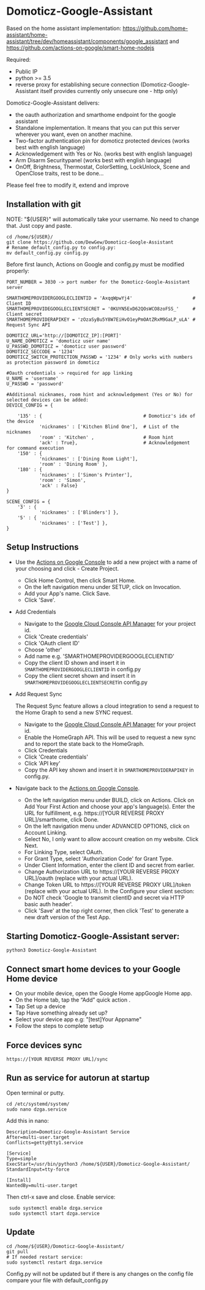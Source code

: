 # Domoticz-Google-Assistant

Based on the home assistant implementation: https://github.com/home-assistant/home-assistant/tree/dev/homeassistant/components/google_assistant and https://github.com/actions-on-google/smart-home-nodejs

Required:
- Public IP
- python >= 3.5
- reverse proxy for establishing secure connection (Domoticz-Google-Assistant itself provides currently only unsecure one - http only)

Domoticz-Google-Assistant delivers: 
- the oauth authorization and smarthome endpoint for the google assistant
- Standalone implementation. It means that you can put this server wherever you want, even on another machine.
- Two-factor authentication pin for domoticz protected devices (works best with english language)
- Acknowledgement with Yes or No. (works best with english language)
- Arm Disarm Securitypanel (works best with english language)
- OnOff, Brightness, Thermostat, ColorSetting, LockUnlock, Scene and OpenClose traits, rest to be done...

Please feel free to modify it, extend and improve

## Installation with git
NOTE: "${USER}" will automatically take your username. No need to change that. Just copy and paste.
```
cd /home/${USER}/
git clone https://github.com/DewGew/Domoticz-Google-Assistant
# Rename default_config.py to config.py:
mv default_config.py config.py
```

Before first launch, Actions on Google and config.py must be modified properly:
```
PORT_NUMBER = 3030 -> port number for the Domoticz-Google-Assistant server

SMARTHOMEPROVIDERGOOGLECLIENTID = 'AxqqWpwYj4'                      # Client ID
SMARTHOMEPROVIDEGOOGLECLIENTSECRET = '0KUYN5ExD62QOsWCO8zoFSS_'     # Client secret
SMARTHOMEPROVIDERAPIKEY = 'zOzaSyBu5Y8W7EiHvO1eyPmOAtZRxM9GaLP_uLA' # Request Sync API

DOMOTICZ_URL='http://[DOMOTICZ_IP]:[PORT]'
U_NAME_DOMOTICZ = 'domoticz user name'
U_PASSWD_DOMOTICZ = 'domoticz user password'
DOMOTICZ_SECCODE = '1234'
DOMOTICZ_SWITCH_PROTECTION_PASSWD = '1234' # Only works with numbers as protection password in domoticz

#Oauth credentials -> required for app linking
U_NAME = 'username'
U_PASSWD = 'password'

#Additional nicknames, room hint and acknowledgement (Yes or No) for selected devices can be added:
DEVICE_CONFIG = {

    '135' : {                                     # Domoticz's idx of the device
            'nicknames' : ['Kitchen Blind One'],  # List of the nicknames
            'room' : 'Kitchen' ,                  # Room hint
            'ack' : True},                        # Acknowledgement for command execution
    '150' : {
            'nicknames' : ['Dining Room Light'],
            'room' : 'Dining Room' },
    '180' : {
            'nicknames' : ['Simon's Printer'],
            'room' : 'Simon',
            'ack' : False}          
}

SCENE_CONFIG = {
    '3' : {
            'nicknames' : ['Blinders'] },
    '5' : {
            'nicknames' : ['Test'] },    
}
```
## Setup Instructions
- Use the [Actions on Google Console](https://console.actions.google.com/) to add a new project with a name of your choosing and click     - Create Project.
  - Click Home Control, then click Smart Home.
  - On the left navigation menu under SETUP, click on Invocation.
  - Add your App's name. Click Save.
  - Click 'Save'.

- Add Credentials
  - Navigate to the [Google Cloud Console API Manager](https://console.cloud.google.com/apis/credentials) for your project id.
  - Click 'Create credentials'
  - Click 'OAuth client ID'
  - Choose 'other'
  - Add name e.g. 'SMARTHOMEPROVIDERGOOGLECLIENTID'
  - Copy the client ID shown and insert it in `SMARTHOMEPROVIDERGOOGLECLIENTID` in config.py
  - Copy the client secret shown and insert it in `SMARTHOMEPROVIDEGOOGLECLIENTSECRET`in config.py

- Add Request Sync

  The Request Sync feature allows a cloud integration to send a request to the Home Graph to send a new SYNC request.
  - Navigate to the [Google Cloud Console API Manager](https://console.cloud.google.com/apis/credentials) for your project id.
  - Enable the HomeGraph API. This will be used to request a new sync and to report the state back to the HomeGraph.
  - Click Credentials
  - Click 'Create credentials'
  - Click 'API key'
  - Copy the API key shown and insert it in `SMARTHOMEPROVIDERAPIKEY` in config.py.

- Navigate back to the [Actions on Google Console](https://console.actions.google.com/).
  - On the left navigation menu under BUILD, click on Actions. Click on Add Your First Action and choose your app's language(s).
    Enter the URL for fulfillment, e.g. https://[YOUR REVERSE PROXY URL]/smarthome, click Done.
  - On the left navigation menu under ADVANCED OPTIONS, click on Account Linking.
  - Select No, I only want to allow account creation on my website. Click Next.
  - For Linking Type, select OAuth.
  - For Grant Type, select 'Authorization Code' for Grant Type.
  - Under Client Information, enter the client ID and secret from earlier.
  - Change Authorization URL to https://[YOUR REVERSE PROXY URL]/oauth (replace with your actual URL).
  - Change Token URL to https://[YOUR REVERSE PROXY URL]/token (replace with your actual URL).
  In the Configure your client section:
  - Do NOT check 'Google to transmit clientID and secret via HTTP basic auth header'.
  - Click 'Save' at the top right corner, then click 'Test' to generate a new draft version of the Test App.
  
## Starting Domoticz-Google-Assistant server:
```
python3 Domoticz-Google-Assistant
```
## Connect smart home devices to your Google Home device
- On your mobile device, open the Google Home appGoogle Home app.
- On the Home tab, tap the “Add” quick action .
- Tap Set up a device
- Tap Have something already set up?
- Select your device app e.g: "[test]Your Appname"
- Follow the steps to complete setup
 
## Force devices sync
```
https://[YOUR REVERSE PROXY URL]/sync
```
## Run as service for autorun at startup
Open terminal or putty.
```
cd /etc/systemd/system/
sudo nano dzga.service
```
Add this in nano:
```
Description=Domoticz-Google-Assistant Service
After=multi-user.target
Conflicts=getty@tty1.service

[Service]
Type=simple
ExecStart=/usr/bin/python3 /home/${USER}/Domoticz-Google-Assistant/
StandardInput=tty-force

[Install]
WantedBy=multi-user.target
```
Then ctrl-x save and close.
Enable service:
```
 sudo systemctl enable dzga.service
 sudo systemctl start dzga.service
```
## Update
```
cd /home/${USER}/Domoticz-Google-Assistant/
git pull
# If needed restart service:
sudo systemctl restart dzga.service
```
Config.py will not be updated but if there is any changes on the config file compare your file with default_config.py

